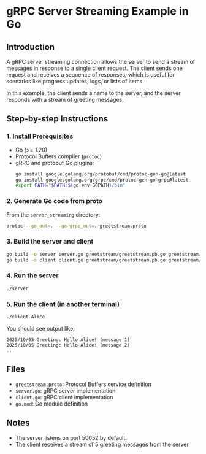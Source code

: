 # gRPC Server Streaming Example in Go

## Introduction

A gRPC server streaming connection allows the server to send a stream of messages in response to a single client request. The client sends one request and receives a sequence of responses, which is useful for scenarios like progress updates, logs, or lists of items.

In this example, the client sends a name to the server, and the server responds with a stream of greeting messages.

## Step-by-step Instructions

### 1. Install Prerequisites
- Go (>= 1.20)
- Protocol Buffers compiler (`protoc`)
- gRPC and protobuf Go plugins:
  ```bash
  go install google.golang.org/protobuf/cmd/protoc-gen-go@latest
  go install google.golang.org/grpc/cmd/protoc-gen-go-grpc@latest
  export PATH="$PATH:$(go env GOPATH)/bin"
  ```

### 2. Generate Go code from proto
From the `server_streaming` directory:
```bash
protoc --go_out=. --go-grpc_out=. greetstream.proto
```

### 3. Build the server and client
```bash
go build -o server server.go greetstream/greetstream.pb.go greetstream/greetstream_grpc.pb.go
go build -o client client.go greetstream/greetstream.pb.go greetstream/greetstream_grpc.pb.go
```

### 4. Run the server
```bash
./server
```

### 5. Run the client (in another terminal)
```bash
./client Alice
```
You should see output like:
```
2025/10/05 Greeting: Hello Alice! (message 1)
2025/10/05 Greeting: Hello Alice! (message 2)
...
```

## Files
- `greetstream.proto`: Protocol Buffers service definition
- `server.go`: gRPC server implementation
- `client.go`: gRPC client implementation
- `go.mod`: Go module definition

## Notes
- The server listens on port 50052 by default.
- The client receives a stream of 5 greeting messages from the server.
